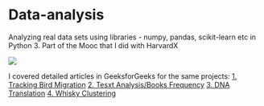 # Data-analysis

Analyzing real data sets using libraries - numpy, pandas, scikit-learn etc in Python 3. Part of the Mooc that I did with HarvardX

<img src="https://github.com/SKKSaikia/Data-Analysis/blob/master/download.png">

I covered detailed articles in GeeksforGeeks for the same projects:
[1. Tracking Bird Migration](https://www.geeksforgeeks.org/tracking-bird-migration-using-python-3/)
[2. Tesxt Analysis/Books Frequency](https://www.geeksforgeeks.org/text-analysis-in-python-3/)
[3. DNA Translation](https://www.geeksforgeeks.org/dna-protein-python-3/)
[4. Whisky Clustering](https://www.geeksforgeeks.org/project-scikit-learn-whisky-clustering/)
